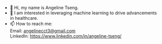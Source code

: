 - 👋 Hi, my name is Angeline Tseng. 
- 👀 I am interested in leveraging machine learning to drive advancements in healthcare.  
- 📫 How to reach me: \
     Email: angelinecct3@gmail.com \
     LinkedIn: https://www.linkedin.com/in/angeline-tseng/

<!---
angietseng/angietseng is a ✨ special ✨ repository because its `README.md` (this file) appears on your GitHub profile.
You can click the Preview link to take a look at your changes.
--->
